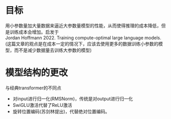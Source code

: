 # 目标
用小参数量加大量数据来逼近大参数量模型的性能，从而使得推理的成本降低，但是训练成本会增加。启发于  
Jordan Hoffmann 2022. Training compute-optimal
large language models.(这篇文章的观点是在成本一定的情况下，应该去使用更多的数据训练小参数的模型，而不是减少数据量去训练大参数的模型)
# 模型结构的更改
与经典transformer的不同点
* 对input进行归一化(RMSNorm)，传统是对output进行归一化
* SwiGLU激活代替了ReLU激活
* 旋转位置编码(苏剑林提出)，代替绝对位置编码。